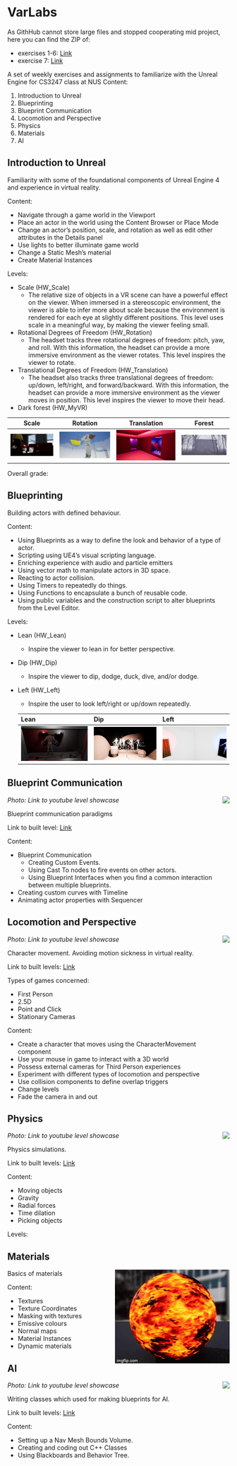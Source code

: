 # VarLabs

As GithHub cannot store large files and stopped cooperating mid project, here you can find the ZIP of: 
* exercises 1-6: <a href="https://drive.google.com/drive/folders/1lt5Xv7QdjEpAdOxGfysoCn7mmhtgoW93?usp=sharing">Link</a>
* exercise 7: <a href="https://drive.google.com/drive/folders/1dZeXNUAvP11S_suSMFb1g6xOCdqBEBKF?usp=sharing">Link</a>

A set of weekly exercises and assignments to familiarize with the Unreal Engine for CS3247 class at NUS
Content:
1. Introduction to Unreal
2. Blueprinting
3. Blueprint Communication
4. Locomotion and Perspective
5. Physics
6. Materials
7. AI

## Introduction to Unreal
Familiarity with some of the foundational components of Unreal Engine 4 and experience in virtual reality.

Content:
* Navigate through a game world in the Viewport
* Place an actor in the world using the Content Browser or Place Mode
* Change an actor’s position, scale, and rotation as well as edit other attributes in the Details panel
* Use lights to better illuminate game world
* Change a Static Mesh’s material
* Create Material Instances

Levels:
* Scale (HW_Scale)
  * The relative size of objects in a VR scene can have a powerful effect on the viewer. 
  When immersed in a stereoscopic environment, 
  the viewer is able to infer more about scale because the environment is rendered for each eye at slightly different positions.
    This level uses scale in a meaningful way, by making the viewer feeling small.
* Rotational Degrees of Freedom (HW_Rotation)
  * The headset tracks three rotational degrees of freedom: pitch, yaw, and roll. 
    With this information, the headset can provide a more immersive environment as the viewer rotates.
    This level inspires the viewer to rotate.
* Translational Degrees of Freedom (HW_Translation)
  * The headset also tracks three translational degrees of freedom: up/down, left/right, and forward/backward. 
    With this information, the headset can provide a more immersive environment as the viewer moves in position.
    This level inspires the viewer to move their head.
* Dark forest (HW_MyVR)

|Scale|Rotation|Translation|Forest|
|------|------|------|------|
|![](https://github.com/Futuramistic/VarLabs/blob/master/Promo/Images/scale.PNG)|![](https://github.com/Futuramistic/VarLabs/blob/master/Promo/Images/rotation.PNG)|![](https://github.com/Futuramistic/VarLabs/blob/master/Promo/Images/translation.PNG)|![](https://github.com/Futuramistic/VarLabs/blob/master/Promo/Images/forest.PNG)|

Overall grade:

## Blueprinting
Building actors with defined behaviour.

Content:
* Using Blueprints as a way to define the look and behavior of a type of actor.
* Scripting using UE4’s visual scripting language.
* Enriching experience with audio and particle emitters
* Using vector math to manipulate actors in 3D space.
* Reacting to actor collision.
* Using Timers to repeatedly do things.
* Using Functions to encapsulate a bunch of reusable code.
* Using public variables and the construction script to alter blueprints from the Level Editor.

Levels:

* Lean (HW_Lean)
  * Inspire the viewer to lean in for better perspective.
* Dip (HW_Dip)
  * Inspire the viewer to dip, dodge, duck, dive, and/or dodge.
* Left (HW_Left)
  * Inspire the user to look left/right or up/down repeatedly.
  
  |Lean|Dip|Left|
  |------|------|------|
  |![](https://github.com/Futuramistic/VarLabs/blob/master/Promo/Images/Lean.PNG)|![](https://github.com/Futuramistic/VarLabs/blob/master/Promo/Images/Dip.PNG)|![](https://github.com/Futuramistic/VarLabs/blob/master/Promo/Images/Left.PNG)|
  
## Blueprint Communication 

<i align="right">Photo: Link to youtube level showcase</i>
<a href="https://youtu.be/4Z7t-nAWpAM" align ="right">
 <img src="http://i3.ytimg.com/vi/4Z7t-nAWpAM/hqdefault.jpg" align="right">
</a>

Blueprint communication paradigms

Link to built level: <a href="https://drive.google.com/drive/folders/1hjqCbw3l_kT4a0p6vmYejOT6ms9zY1-n?usp=sharing">Link</a>

Content:
* Blueprint Communication
  * Creating Custom Events.
  * Using Cast To nodes to fire events on other actors.
  * Using Blueprint Interfaces when you find a common interaction between multiple blueprints.
* Creating custom curves with Timeline
* Animating actor properties with Sequencer

## Locomotion and Perspective

<i align="right">Photo: Link to youtube level showcase</i>
<a href="https://youtu.be/xsC9kT13r_4" align ="right">
 <img src="http://i3.ytimg.com/vi/xsC9kT13r_4/hqdefault.jpg" align="right">
</a>

Character movement. Avoiding motion sickness in virtual reality.

Link to built levels: <a href="https://drive.google.com/drive/folders/1hSY6sMxvO4tZsYtzGH6PMhrwk0RGzNek?usp=sharing"> Link </a>

Types of games concerned:
* First Person
* 2.5D
* Point and Click
* Stationary Cameras

Content:
* Create a character that moves using the CharacterMovement component
* Use your mouse in game to interact with a 3D world
* Possess external cameras for Third Person experiences
* Experiment with different types of locomotion and perspective
* Use collision components to define overlap triggers
* Change levels
* Fade the camera in and out


## Physics

<i align="right">Photo: Link to youtube level showcase</i>
<a href="https://youtu.be/aF1eCuQIXIs" align ="right">
 <img src="http://i3.ytimg.com/vi/aF1eCuQIXIs/hqdefault.jpg" align="right">
</a>

Physics simulations. 

Link to built levels: <a href="https://drive.google.com/drive/folders/1J5DQf9-e2ehc1bJpOJKkrCrt6OllKhVf?usp=sharing">Link</a>

Content:
* Moving objects
* Gravity
* Radial forces
* Time dilation 
* Picking objects

Levels:

## Materials

<img src="https://github.com/Futuramistic/VarLabs/blob/master/Promo/GIFs/Lava.gif" align="right">

Basics of materials

Content:
* Textures
* Texture Coordinates
* Masking with textures
* Emissive colours
* Normal maps
* Material Instances
* Dynamic materials

## AI

<i align="right">Photo: Link to youtube level showcase</i>
<a href="https://youtu.be/5GnqzFIDwWI" align ="right">
 <img src="http://i3.ytimg.com/vi/5GnqzFIDwWI/hqdefault.jpg" align="right">
</a>

Writing classes which used for making blueprints for AI. 

Link to built levels: <a href="https://drive.google.com/open?id=1x-q2dchdYKG1Tj9VuTAhVqENQaBkVE9o">Link</a>

Content:
* Setting up a Nav Mesh Bounds Volume.
* Creating and coding out C++ Classes
* Using Blackboards and Behavior Tree.



